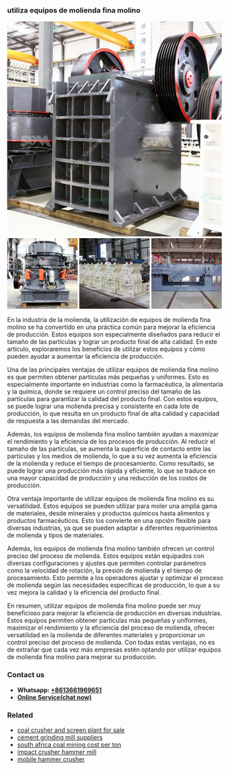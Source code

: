 <h3>utiliza equipos de molienda fina molino</h3><img src='1708589074.jpg' alt=''><p>En la industria de la molienda, la utilización de equipos de molienda fina molino se ha convertido en una práctica común para mejorar la eficiencia de producción. Estos equipos son especialmente diseñados para reducir el tamaño de las partículas y lograr un producto final de alta calidad. En este artículo, exploraremos los beneficios de utilizar estos equipos y cómo pueden ayudar a aumentar la eficiencia de producción.</p><p>Una de las principales ventajas de utilizar equipos de molienda fina molino es que permiten obtener partículas más pequeñas y uniformes. Esto es especialmente importante en industrias como la farmacéutica, la alimentaria y la química, donde se requiere un control preciso del tamaño de las partículas para garantizar la calidad del producto final. Con estos equipos, se puede lograr una molienda precisa y consistente en cada lote de producción, lo que resulta en un producto final de alta calidad y capacidad de respuesta a las demandas del mercado.</p><p>Además, los equipos de molienda fina molino también ayudan a maximizar el rendimiento y la eficiencia de los procesos de producción. Al reducir el tamaño de las partículas, se aumenta la superficie de contacto entre las partículas y los medios de molienda, lo que a su vez aumenta la eficiencia de la molienda y reduce el tiempo de procesamiento. Como resultado, se puede lograr una producción más rápida y eficiente, lo que se traduce en una mayor capacidad de producción y una reducción de los costos de producción.</p><p>Otra ventaja importante de utilizar equipos de molienda fina molino es su versatilidad. Estos equipos se pueden utilizar para moler una amplia gama de materiales, desde minerales y productos químicos hasta alimentos y productos farmacéuticos. Esto los convierte en una opción flexible para diversas industrias, ya que se pueden adaptar a diferentes requerimientos de molienda y tipos de materiales.</p><p>Además, los equipos de molienda fina molino también ofrecen un control preciso del proceso de molienda. Estos equipos están equipados con diversas configuraciones y ajustes que permiten controlar parámetros como la velocidad de rotación, la presión de molienda y el tiempo de procesamiento. Esto permite a los operadores ajustar y optimizar el proceso de molienda según las necesidades específicas de producción, lo que a su vez mejora la calidad y la eficiencia del producto final.</p><p>En resumen, utilizar equipos de molienda fina molino puede ser muy beneficioso para mejorar la eficiencia de producción en diversas industrias. Estos equipos permiten obtener partículas más pequeñas y uniformes, maximizar el rendimiento y la eficiencia del proceso de molienda, ofrecer versatilidad en la molienda de diferentes materiales y proporcionar un control preciso del proceso de molienda. Con todas estas ventajas, no es de extrañar que cada vez más empresas estén optando por utilizar equipos de molienda fina molino para mejorar su producción.</p><h3>Contact us</h3><ul><li><strong>Whatsapp:&nbsp;<a href="https://wa.me/8613661969651">+8613661969651</a></strong></li><li><a href="https://swt.shibang-china.com/?git&amp;zhl&amp;utiliza equipos de molienda fina molino"><strong>Online Service(chat now)</strong></a></li></ul><h3>Related</h3><ul><li><a href='coal crusher and screen plant for sale.md'>coal crusher and screen plant for sale</a></li><li><a href='cement grinding mill suppliers.md'>cement grinding mill suppliers</a></li><li><a href='south africa coal mining cost per ton.md'>south africa coal mining cost per ton</a></li><li><a href='impact crusher hammer mill.md'>impact crusher hammer mill</a></li><li><a href='mobile hammer crusher.md'>mobile hammer crusher</a></li></ul>